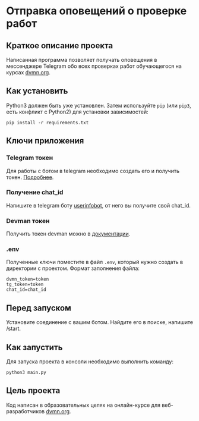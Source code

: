 # Отправка оповещений о проверке работ 

## Краткое описание проекта

Написанная программа позволяет получать оповещения в мессенджере Telegram обо
всех проверках работ обучающегося на курсах [dvmn.org](https://dvmn.org/). 

## Как установить

Python3 должен быть уже установлен. 
Затем используйте `pip` (или `pip3`, есть конфликт с Python2) для установки 
зависимостей:
```
pip install -r requirements.txt
```

## Ключи приложения

### Telegram токен
Для работы с ботом в telegram необходимо создать его и получить токен.
[Подробнее](https://core.telegram.org/bots#6-botfather). 

### Получение chat_id
Напишите в telegram боту [userinfobot](https://t.me/userinfobot), от него вы получите свой chat_id.

### Devman токен

Получить токен devman можно в [документации](https://dvmn.org/api/docs/).

### .env

Полученные ключи поместите в файл `.env`, который нужно создать в директории с проектом.
Формат заполнения файла:

```
dvmn_token=token
tg_token=token
chat_id=chat_id
```


## Перед запуском
Установите соединение с вашим ботом. Найдите его в поиске, 
напишите /start.

## Как запустить

Для запуска проекта в консоли необходимо выполнить команду:

```
python3 main.py
```

## Цель проекта

Код написан в образовательных целях на онлайн-курсе для веб-разработчиков 
[dvmn.org](https://dvmn.org/).